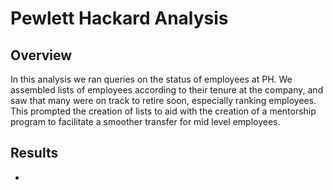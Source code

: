 # Pewlett Hackard Analysis

## Overview
In this analysis we ran queries on the status of employees at PH. We assembled lists of employees according to their tenure at the company, and saw that many were on track to retire soon, especially ranking employees. This prompted the creation of lists to aid with the creation of a mentorship program to facilitate a smoother transfer for mid level employees.

## Results
* 
